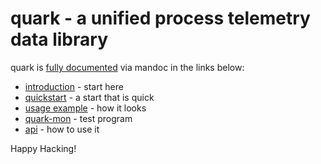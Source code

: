 # quark - a unified process telemetry data library

quark is [fully documented](https://elastic.github.io/quark/index.html) via mandoc in the
links below:
* [introduction](https://elastic.github.io/quark/index.html) - start here
* [quickstart](https://elastic.github.io/quark/index.html#QUICKSTART) - a start that is quick
* [usage example](https://elastic.github.io/quark/index.html#EXAMPLES) - how it looks
* [quark-mon](https://elastic.github.io/quark/quark-mon.8.html) - test program
* [api](https://elastic.github.io/quark/index.html#API) - how to use it

Happy Hacking!
